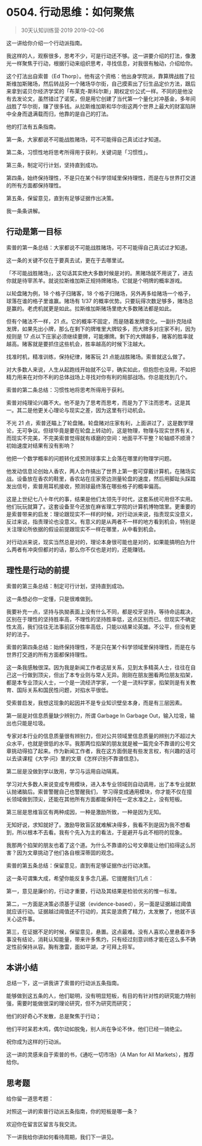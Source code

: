 # 0504. 行动思维：如何聚焦
> 30天认知训练营·2019
2019-02-06

这一讲给你介绍一个行动派指南。

我这样的人，观察很多，思考不少，可是行动还不够。这一讲要介绍的打法，像激光一样聚焦于行动，根据行动来组织思考，寻找信息，对我很有触动，介绍给你。

这个打法出自索普（Ed Thorp）。他有这个资格：他出身学院派，靠算牌战胜了拉斯维加斯赌场，然后转战另一个赌场华尔街，自己摸索出了衍生品定价方法，跟后来拿到诺贝尔经济学奖的「布莱克-斯科尔斯」期权定价公式一样。不同的是他没有去发论文，虽然错过了诺奖，但是用它创建了当代第一个量化对冲基金，多年间战胜了华尔街，赚了很多钱。从拉斯维加斯和华尔街这两个世界上最大的财富陷阱中全身而退满载而归，他靠的是自己的打法。

他的打法有五条指南。

第一条，大家都说不可能战胜赌场，可不可能得自己真试过才知道。

第二条，习惯性地将思考所得用于获利，关键词是「习惯性」。

第三条，制定可行计划，坚持直到成功。

第四条，始终保持理性，不是只在某个科学领域里保持理性，而是在与世界打交道的所有方面都保持理性。

第五条，保留意见，直到有足够证据作出决策。

我一条条讲解。

## 行动是第一目标
索普的第一条总结：大家都说不可能战胜赌场，可不可能得自己真试过才知道。

这一条的关键不仅在于要真去试，更在于去哪里试。

「不可能战胜赌场」，这句话其实绝大多数时候是对的。黑赌场就不用说了，进去你就是待宰羔羊。就说拉斯维加斯正规持牌赌场，它就是个明牌的概率游戏。

以轮盘赌为例，18 个格子归赌客，18 个格子归赌场，另外再多给赌场一个格子，球落在谁的格子里谁赢。赌场有 1/37 的概率优势。只要玩得次数足够多，赌场总是赢的。老虎机就更是如此。拉斯维加斯赌场里绝大多数赌法都是如此。

但有个赌法不一样，21 点。它的概率不固定，而是随着发牌变化。一副扑克陆续发牌，如果先出小牌，那么在剩下的牌堆里大牌较多，而大牌多对庄家不利，因为规则是 17 点以下庄家必须继续要牌，可能爆牌。剩下的大牌越多，赌客的胜率就越高。赌客就是要抓住这些机会，胜率越高的时候下注越大。

找准时机，精准训练，保持纪律，赌客玩 21 点能战胜赌场。索普就这么做了。

对大多数人来说，人生从起跑线开始就不公平，确实如此，但抱怨也没用，不如把精力用来在对你不利的总体战场上寻找对你有利的局部战场。你总能找到几个。

索普的第二条总结：习惯性地将思考所得用于获利。

索普对纯理论兴趣不大。他不是为了思考而思考，而是为了下注而思考。这是其一。其二是他更关心理论与现实之差，因为这里有行动机会。

不光 21 点，索普还瞄上了轮盘赌。轮盘赌对庄家有利，上面讲过了，这是数学理论，无可争议。但球毕竟是要在轮盘上转动的，这是物理，物理与现实世界有关，而现实不完美，不完美索普觉得就有琢磨的空间：地面平不平整？轮轴顺不顺滑？初始速度对结果有没有影响？

他把一个数学概率的问题转化成预测球事实上会落在哪里的物理学问题。

他发动信息论创始人香农，两人合作搞出了世界上第一套可穿戴计算机，在赌场实战。设备放在香农的鞋里，香农站在庄家旁边测量轮盘的速度，然后用脚趾头踩踏发出信号，索普用耳机接收，预测球最终落在哪些格子的概率偏高。

这是上世纪七八十年代的事，结果是他们太领先于时代，这套系统可用但不实用。他们玩玩就算了。这套设备至今还放在麻省理工学院的计算机博物馆里。更重要的是索普带来的启发：理论跟现实不一样的时候，对行动派来说，指责现实没意义，反过来说，指责理论也没意义。有意义的是从两者不一样的地方看到机会，特别是关注理论所依据的假设前提跟现实不一样在哪里，从中看到机会。

对行动派来说，现实当然总是对的，理论本身很可能也是对的，如果能搞明白为什么两者有冲突但都对的话，那么你不仅也是对的，还能赚钱。

## 理性是行动的前提
索普的第三条总结：制定可行计划，坚持直到成功。

这一条想必你一定懂，只是很难做到。

我要补充一点，坚持与执拗表面上没有什么不同，都是咬牙坚持，等待命运裁决，区别在于理性的坚持胜率高，不理性的坚持胜率低，这点区别而已。但现实不确定性太高，我们往往无法事前区分胜率高低，只能以结果论英雄。不公平，但没有更好的法子。

索普的第四条总结：始终保持理性，不是只在某个科学领域里保持理性，而是在与世界打交道的所有方面都保持理性。

这一条我感触很深。因为我是新闻工作者这层关系，见到太多精英人士，往往在自己这一行做到顶尖，但出了本专业则与常人无异。刚刚在朋友圈看两位朋友掐架，都是本专业顶尖人士，一个是一流经济学家，一个是一流科学家，掐架则是有关教育、国际关系和国民性问题，对掐水平很低。

受索普启发，我想这现象的起因并不是专业知识壁垒本身，而是有三层因素。

第一层是对信息质量缺少辨别力，所谓 Garbage In Garbage Out，输入垃圾，输出也只能是垃圾。

专家对本行业的信息质量很有辨别力，但对公共领域里信息质量的辨别力不超过大众水平，也就是很低的水平。我那两位掐架的朋友就是被一篇完全不靠谱的公号文章挑动得掐了起来。作为新闻工作者，我在这方面倒是有些发言权，有兴趣的话可以去读课程《大学·问》里的文章《怎样识别不靠谱信息》。

第二层是没做到学以致用，学习与运用自动隔离。

学习对大多数人来说变成专用模块，进入本专业领域则自动调用，出了本专业就默认抛诸脑后。索普警醒自己也警醒我们， 学习得变成通用模块，你才能不仅在擅长领域做到顶尖，还能在其他所有方面都能保持在一定水准之上，没有短板。

第三层是思维盲区有两种成因，一种是激励所致，一种是因为无知。

无知好说，求知就好了。激励导致盲区就难解决得多，我看不到是因为我不想看到，所以根本不去看。我有个先入为主的看法，于是避开与此不相符的现象。

我那两个掐架的朋友也着了这个道。为什么不靠谱的公号文章能让他们掐得这么厉害？因为文章挑动了他们各自根深蒂固的观念。

索普的第五条总结：保留意见，直到有足够证据作出行动决策。

这一条可谓集大成，希望你能反复多念几遍。它提醒我们几点：

第一，意见是廉价的，行动才重要，行动及其结果是检验优劣的惟一标准。

第二，一方面是决策必须基于证据（evidence-based），另一面是证据越过阈值就应该行动。证据越过阈值还不行动的，其实是浪费了精力，太发散了，他就不该关心这件事。

第三，在证据不足的时候，保留意见，悬置。这点最难。没有人喜欢心里悬着许多事没有结论，消耗认知能量，带来许多焦灼，只有经过刻意训练才能在这么多不确定性前保持从容。胸有激雷，面如平湖，才可拜上将军。

## 本讲小结
总结一下，这一讲我讲了索普的行动派五条指南。

能够做到这五条的人，他们聪明，没有明显短板，有目的有针对性的研究能力特别强，需要时能做很深的理论研究，但不为研究而研究；

他们的好奇心不发散，总是聚焦于行动；

他们平时呆若木鸡，偶尔动如脱兔，别人尚在争论不休，他们已经一骑绝尘。

祝你成为这样的行动派。

这一讲的灵感来自于索普的书，《通吃一切市场》（A Man for All Markets），推荐给你。

## 思考题
给你留一道思考题：

对照这一讲的索普行动派五条指南，你的短板是哪一条？

欢迎你在留言区留言与我交流。

下一讲我给你讲如何看待周期，我们下一讲见。


